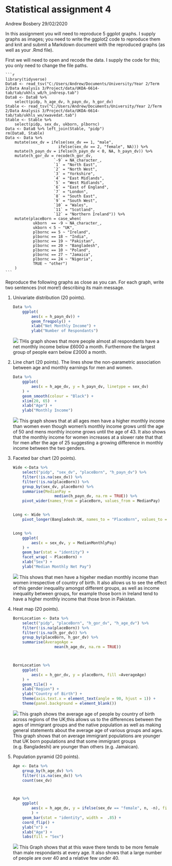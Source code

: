 Statistical assignment 4
================
Andrew Bosbery
29/02/2020

In this assignment you will need to reproduce 5 ggplot graphs. I supply
graphs as images; you need to write the ggplot2 code to reproduce them
and knit and submit a Markdown document with the reproduced graphs (as
well as your .Rmd file).

First we will need to open and recode the data. I supply the code for
this; you only need to change the file paths.

    ```r
    library(tidyverse)
    Data8 <- read_tsv("C:/Users/Andrew/Documents/University/Year 2/Term 2/Data Analysis 3/Project/data/UKDA-6614-tab/tab/ukhls_w8/h_indresp.tab")
    Data8 <- Data8 %>%
        select(pidp, h_age_dv, h_payn_dv, h_gor_dv)
    Stable <- read_tsv("C:/Users/Andrew/Documents/University/Year 2/Term 2/Data Analysis 3/Project/data/UKDA-6614-tab/tab/ukhls_wx/xwavedat.tab")
    Stable <- Stable %>%
        select(pidp, sex_dv, ukborn, plbornc)
    Data <- Data8 %>% left_join(Stable, "pidp")
    rm(Data8, Stable)
    Data <- Data %>%
        mutate(sex_dv = ifelse(sex_dv == 1, "male",
                           ifelse(sex_dv == 2, "female", NA))) %>%
        mutate(h_payn_dv = ifelse(h_payn_dv < 0, NA, h_payn_dv)) %>%
        mutate(h_gor_dv = recode(h_gor_dv,
                         `-9` = NA_character_,
                         `1` = "North East",
                         `2` = "North West",
                         `3` = "Yorkshire",
                         `4` = "East Midlands",
                         `5` = "West Midlands",
                         `6` = "East of England",
                         `7` = "London",
                         `8` = "South East",
                         `9` = "South West",
                         `10` = "Wales",
                         `11` = "Scotland",
                         `12` = "Northern Ireland")) %>%
        mutate(placeBorn = case_when(
                ukborn  == -9 ~ NA_character_,
                ukborn < 5 ~ "UK",
                plbornc == 5 ~ "Ireland",
                plbornc == 18 ~ "India",
                plbornc == 19 ~ "Pakistan",
                plbornc == 20 ~ "Bangladesh",
                plbornc == 10 ~ "Poland",
                plbornc == 27 ~ "Jamaica",
                plbornc == 24 ~ "Nigeria",
                TRUE ~ "other")
        )
    ```

Reproduce the following graphs as close as you can. For each graph,
write two sentences (not more\!) describing its main message.

1.  Univariate distribution (20 points).
    
    ``` r
    Data %>%
        ggplot(
            aes(x = h_payn_dv)) +
            geom_freqpoly() +
            xlab("Net Monthly Income") +
            ylab("Number of Respondants")
    ```
    
    ![](assignment4_files/figure-gfm/unnamed-chunk-2-1.png)<!-- --> THis
    graph shows that more people almost all respondants have a net
    monthly income below £6000 a month. Furthermore the largest group of
    people earn below £2000 a month.

2.  Line chart (20 points). The lines show the non-parametric
    association between age and monthly earnings for men and women.
    
    ``` r
    Data %>%
        ggplot(
            aes(x = h_age_dv, y = h_payn_dv, linetype = sex_dv)
        ) +
        geom_smooth(colour = "Black") +
        xlim(20, 65)  +
        xlab("Age") +
        ylab("Monthly Income")
    ```
    
    ![](assignment4_files/figure-gfm/unnamed-chunk-3-1.png)<!-- --> This
    graph shows that at all ages men have a higher monthly income than
    women even though women’s monthly income grows until the age of 50
    and mens monthly income grows until the age of 43. It also shows
    that the monthly income for women increases at a slower rate that
    that for men after the age of 25 suggesting a growing difference in
    monthly income between the two genders.

3.  Faceted bar chart (20 points).
    
    ``` r
    Wide <-Data %>%
        select("pidp", "sex_dv", "placeBorn", "h_payn_dv") %>%
        filter(!is.na(sex_dv)) %>%
        filter(!is.na(placeBorn)) %>%
        group_by(sex_dv, placeBorn) %>%
        summarise(MedianPay =
                      median(h_payn_dv, na.rm = TRUE)) %>%
        pivot_wider(names_from = placeBorn, values_from = MedianPay)
    
    
    Long <- Wide %>%
        pivot_longer(Bangladesh:UK, names_to = "PlaceBorn", values_to = "MedianMonthlyPay")
    
    
    Long %>%
        ggplot(
            aes(x = sex_dv, y = MedianMonthlyPay)
        ) +
        geom_bar(stat = "identity") +
        facet_wrap( ~ PlaceBorn) +
        xlab("Sex") +
        ylab("Median Monthly Net Pay")
    ```
    
    ![](assignment4_files/figure-gfm/unnamed-chunk-4-1.png)<!-- --> This
    shows that men have a higeher median monthly income than women
    irrespective of country of birth. It also allows us to see the
    effect of this gender inequality amongst different groups, as well
    as income inequality between groups, for example those born in
    Ireland tend to have a higher monthly income that those bron in
    Pakistan.

4.  Heat map (20 points).
    
    ``` r
    BornLocation <- Data %>%
        select("pidp", "placeBorn", "h_gor_dv", "h_age_dv") %>%
        filter(!is.na(placeBorn)) %>%
        filter(!is.na(h_gor_dv)) %>%
        group_by(placeBorn, h_gor_dv) %>%
        summarise(AverageAge =
                      mean(h_age_dv, na.rm = TRUE))
    
    
    
    BornLocation %>%
        ggplot(
            aes(x = h_gor_dv, y = placeBorn, fill =AverageAge)
        ) +
        geom_tile() +
        xlab("Region") +
        ylab("Country of Birth") +
        theme(axis.text.x = element_text(angle = 90, hjust = 1)) +
        theme(panel.background = element_blank())
    ```
    
    ![](assignment4_files/figure-gfm/unnamed-chunk-5-1.png)<!-- --> This
    graph shows the average age of people by country of birth across
    regions of the UK;this allows us to the differences between the ages
    of immigrant groups and the native population as well as making
    general statements about the average age of various groups and ages.
    This graph shows that on average immigrant populations are younger
    that UK born populations and that some immigrant groups
    (e.g. Bangladeshi) are younger than others (e.g. Jamaican).

5.  Population pyramid (20 points).
    
    ``` r
    Age <- Data %>%
        group_by(h_age_dv) %>%
        filter(!is.na(sex_dv)) %>%
        count(sex_dv)
    
    
    
    Age %>%
        ggplot(
            aes(x = h_age_dv, y = ifelse(sex_dv == "female", n, -n), fill = sex_dv) 
            ) +
        geom_bar(stat = "identity", width =  .85) +
        coord_flip() +
        ylab("n") +
        xlab("Age") +
        labs(fill = "Sex") 
    ```
    
    ![](assignment4_files/figure-gfm/unnamed-chunk-6-1.png)<!-- --> This
    Graph shows that at this wave there tends to be more female than
    male respondants at every age. It also shows that a large number of
    people are over 40 and a relative few under 40.
